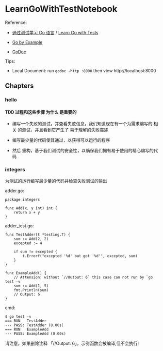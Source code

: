 # LearnGoWithTestNotebook


Reference: 
- [通过测试学习 Go 语言](https://learnku.com/docs/go-tdd) / [Learn Go with Tests](https://quii.gitbook.io/learn-go-with-tests/)

- [Go by Example](https://gobyexample.com/)

- [GoDoc](https://godoc.org/)

Tips:

- Local Document: run `godoc -http :8000` then view http://localhost:8000

## Chapters

### hello

#### TDD 过程和这些步骤 为什么 是重要的

 - 编写一个失败的测试，并查看失败信息，我们知道现在有一个为需求编写的 相关 的测试，并且看到它产生了 易于理解的失败描述

 - 编写最少量的代码使其通过，以获得可以运行的程序

 - 然后 重构，基于我们测试的安全性，以确保我们拥有易于使用的精心编写的代码


### integers

为测试的运行编写最少量的代码并检查失败测试的输出

adder.go:
```
package integers

func Add(x, y int) int {
	return x + y
}
```
adder_test.go:
```
func TestAdder(t *testing.T) {
	sum := Add(2, 2)
	excepted := 4

	if sum != excepted {
		t.Errorf("excepted '%d' but got '%d'", excepted, sum)
	}
}

func ExampleAdd() {
	// Attension: without `//Output: 6` this case can not run by `go test -v`
	sum := Add(1, 5)
	fmt.Println(sum)
	// Output: 6
}
```
cmd:
```
$ go test -v
=== RUN   TestAdder
--- PASS: TestAdder (0.00s)
=== RUN   ExampleAdd
--- PASS: ExampleAdd (0.00s)
```
请注意，如果删除注释 「//Output: 6」，示例函数会被编译,但不会执行!